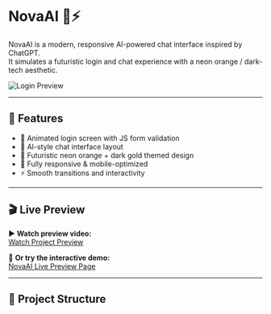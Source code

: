 # NovaAI 🧠⚡

NovaAI is a modern, responsive AI-powered chat interface inspired by ChatGPT.  
It simulates a futuristic login and chat experience with a neon orange / dark-tech aesthetic.

![Login Preview](readME_files/IPage.png)

---

## 🚀 Features

- 🔐 Animated login screen with JS form validation
- 💬 AI-style chat interface layout
- 🌆 Futuristic neon orange + dark gold themed design
- 🎨 Fully responsive & mobile-optimized
- ⚡ Smooth transitions and interactivity

---

## 🎬 Live Preview

▶ **Watch preview video:**  
[Watch Project Preview](https://github.com/baransaglam/NovaAI/raw/main/novaAI_test.mp4)

🔗 **Or try the interactive demo:**  
[NovaAI Live Preview Page](https://baransaglam.github.io/NovaAI/preview.html)

---

## 📁 Project Structure

